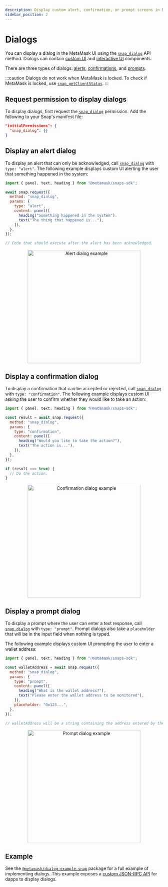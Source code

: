 ```yaml
---
description: Display custom alert, confirmation, or prompt screens in MetaMask.
sidebar_position: 2
---
```


# Dialogs

You can display a dialog in the MetaMask UI using the
[`snap_dialog`](../../reference/snaps-api.md#snap_dialog) API method.
Dialogs can contain [custom UI](index.md) and [interactive UI](interactive-ui.md) components.

There are three types of dialogs: [alerts](#display-an-alert-dialog),
[confirmations](#display-a-confirmation-dialog), and [prompts](#display-a-prompt-dialog).

:::caution
Dialogs do not work when MetaMask is locked.
To check if MetaMask is locked, use
[`snap_getClientStatus`](../../reference/snaps-api.md#snap_getclientstatus).
:::

## Request permission to display dialogs

To display dialogs, first request the [`snap_dialog`](../../reference/snaps-api.md#snap_dialog) permission.
Add the following to your Snap's manifest file:

```json title="snap.manifest.json"
"initialPermissions": {
  "snap_dialog": {}
}
```

## Display an alert dialog

To display an alert that can only be acknowledged, call
[`snap_dialog`](../../reference/snaps-api.md#snap_dialog) with `type: "alert"`.
The following example displays custom UI alerting the user that something happened in the system:

```javascript title="index.js"
import { panel, text, heading } from "@metamask/snaps-sdk";

await snap.request({
  method: "snap_dialog",
  params: {
    type: "alert",
    content: panel([
      heading("Something happened in the system"),
      text("The thing that happened is..."),
    ]),
  },
});

// Code that should execute after the alert has been acknowledged.
```

<p align="center">
<img src={require("../../assets/alert-dialog.png").default} alt="Alert dialog example" width="360px" style={{border: "1px solid #DCDCDC"}} />
</p>

## Display a confirmation dialog

To display a confirmation that can be accepted or rejected, call
[`snap_dialog`](../../reference/snaps-api.md#snap_dialog) with `type: "confirmation"`.
The following example displays custom UI asking the user to confirm whether they would like to take
an action:

```javascript title="index.js"
import { panel, text, heading } from "@metamask/snaps-sdk";

const result = await snap.request({
  method: "snap_dialog",
  params: {
    type: "confirmation",
    content: panel([
      heading("Would you like to take the action?"),
      text("The action is..."),
    ]),
  },
});

if (result === true) {
  // Do the action.
}
```

<p align="center">
<img src={require("../../assets/confirmation-dialog.png").default} alt="Confirmation dialog example" width="360px" style={{border: "1px solid #DCDCDC"}} />
</p>

## Display a prompt dialog

To display a prompt where the user can enter a text response, call
[`snap_dialog`](../../reference/snaps-api.md#snap_dialog) with `type: "prompt"`.
Prompt dialogs also take a `placeholder` that will be in the input field when nothing is typed.

The following example displays custom UI prompting the user to enter a wallet address:

```javascript title="index.js"
import { panel, text, heading } from "@metamask/snaps-sdk";

const walletAddress = await snap.request({
  method: "snap_dialog",
  params: {
    type: "prompt",
    content: panel([
      heading("What is the wallet address?"),
      text("Please enter the wallet address to be monitored"),
    ]),
    placeholder: "0x123...",
  },
});

// walletAddress will be a string containing the address entered by the user.
```

<p align="center">
<img src={require("../../assets/prompt-dialog.png").default} alt="Prompt dialog example" width="360px" style={{border: "1px solid #DCDCDC"}} />
</p>

## Example

See the [`@metamask/dialog-example-snap`](https://github.com/MetaMask/snaps/tree/main/packages/examples/packages/dialogs)
package for a full example of implementing dialogs.
This example exposes a [custom JSON-RPC API](../../learn/about-snaps/apis.md#custom-json-rpc-apis)
for dapps to display dialogs.
